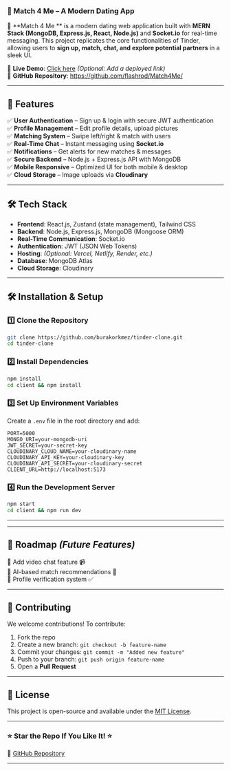 
### **📌 Match 4 Me – A Modern Dating App**  



🚀 **Match 4 Me ** is a modern dating web application built with **MERN Stack (MongoDB, Express.js, React, Node.js)** and **Socket.io** for real-time messaging. This project replicates the core functionalities of Tinder, allowing users to **sign up, match, chat, and explore potential partners** in a sleek UI.  

📌 **Live Demo**: [Click here](#) *(Optional: Add a deployed link)*  
📌 **GitHub Repository**: https://github.com/flashrod/Match4Me/  

---

## **🚀 Features**  

✅ **User Authentication** – Sign up & login with secure JWT authentication  
✅ **Profile Management** – Edit profile details, upload pictures  
✅ **Matching System** – Swipe left/right & match with users  
✅ **Real-Time Chat** – Instant messaging using **Socket.io**  
✅ **Notifications** – Get alerts for new matches & messages  
✅ **Secure Backend** – Node.js + Express.js API with MongoDB  
✅ **Mobile Responsive** – Optimized UI for both mobile & desktop  
✅ **Cloud Storage** – Image uploads via **Cloudinary**  

---

## **🛠️ Tech Stack**  

- **Frontend**: React.js, Zustand (state management), Tailwind CSS  
- **Backend**: Node.js, Express.js, MongoDB (Mongoose ORM)  
- **Real-Time Communication**: Socket.io  
- **Authentication**: JWT (JSON Web Tokens)  
- **Hosting**: *(Optional: Vercel, Netlify, Render, etc.)*  
- **Database**: MongoDB Atlas  
- **Cloud Storage**: Cloudinary  

---

## **🛠️ Installation & Setup**  

### **1️⃣ Clone the Repository**  
```sh
git clone https://github.com/burakorkmez/tinder-clone.git
cd tinder-clone
```

### **2️⃣ Install Dependencies**  
```sh
npm install
cd client && npm install
```

### **3️⃣ Set Up Environment Variables**  
Create a `.env` file in the root directory and add:  
```
PORT=5000
MONGO_URI=your-mongodb-uri
JWT_SECRET=your-secret-key
CLOUDINARY_CLOUD_NAME=your-cloudinary-name
CLOUDINARY_API_KEY=your-cloudinary-key
CLOUDINARY_API_SECRET=your-cloudinary-secret
CLIENT_URL=http://localhost:5173
```

### **4️⃣ Run the Development Server**  
```sh
npm start
cd client && npm run dev
```

---



---

## **🚀 Roadmap** *(Future Features)*  
🔹 Add video chat feature 📹  
🔹 AI-based match recommendations 🤖  
🔹 Profile verification system ✅  

---

## **🙌 Contributing**  
We welcome contributions! To contribute:  
1. Fork the repo  
2. Create a new branch: `git checkout -b feature-name`  
3. Commit your changes: `git commit -m "Added new feature"`  
4. Push to your branch: `git push origin feature-name`  
5. Open a **Pull Request**  

---

## **📜 License**  
This project is open-source and available under the [MIT License](LICENSE).  

---


### **⭐ Star the Repo If You Like It!** ⭐  
🔗 [GitHub Repository]([(https://github.com/flashrod/Match4Me/)])  

---

